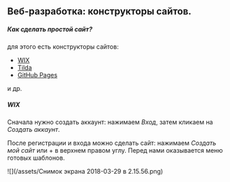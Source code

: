 ## Веб-разработка: конструкторы сайтов.

##### Как сделать простой сайт?

для этого есть конструкторы сайтов:

* [WIX](https://ru.wix.com/)
* [Tilda](https://tilda.cc/ru/)
* [GitHub Pages](https://pages.github.com/)

и др.

##### WIX

Сначала нужно создать аккаунт: нажимаем _Вход_, затем кликаем на _Создать аккаунт_.

После регистрации и входа можно сделать сайт: нажимаем _Создать мой сайт_ или + в верхнем правом углу. Перед нами оказывается меню готовых шаблонов.

![](/assets/Снимок экрана 2018-03-29 в 2.15.56.png)







